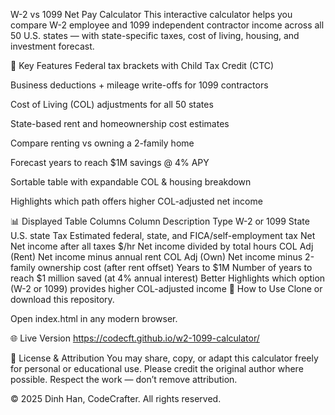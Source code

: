 W-2 vs 1099 Net Pay Calculator
This interactive calculator helps you compare W-2 employee and 1099 independent contractor income across all 50 U.S. states — with state-specific taxes, cost of living, housing, and investment forecast.

💼 Key Features
Federal tax brackets with Child Tax Credit (CTC)

Business deductions + mileage write-offs for 1099 contractors

Cost of Living (COL) adjustments for all 50 states

State-based rent and homeownership cost estimates

Compare renting vs owning a 2-family home

Forecast years to reach $1M savings @ 4% APY

Sortable table with expandable COL & housing breakdown

Highlights which path offers higher COL-adjusted net income

📊 Displayed Table Columns
Column	Description
Type	W-2 or 1099
State	U.S. state
Tax	Estimated federal, state, and FICA/self-employment tax
Net	Net income after all taxes
$/hr	Net income divided by total hours
COL Adj (Rent)	Net income minus annual rent
COL Adj (Own)	Net income minus 2-family ownership cost (after rent offset)
Years to $1M	Number of years to reach $1 million saved (at 4% annual interest)
Better	Highlights which option (W-2 or 1099) provides higher COL-adjusted income
🔧 How to Use
Clone or download this repository.

Open index.html in any modern browser.

🌐 Live Version
https://codecft.github.io/w2-1099-calculator/

📄 License & Attribution
You may share, copy, or adapt this calculator freely for personal or educational use.
Please credit the original author where possible.
Respect the work — don’t remove attribution.

© 2025 Dinh Han, CodeCrafter. All rights reserved.
